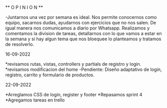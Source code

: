 
** O P I N I O N **

-Juntarnos una vez por semana es ideal. Nos permite conocernos como equipo, sacarnos dudas, ayudarnos con ejercicios que no nos salen. De igual manera nos comunicamos a diario por Whatsapp.
Realizamos y comentamos la division de tareas, detallarnos con lo que vamos a estar en la semana y si hay algun tema que nos bloequee lo planteamos y tratamos de resolverlo.



16-09-2022

*revisamos rutas, vistas, controllers y partials de registro y login. 
*revisamos modificacion del home
-Pendiente:
Diseño adaptativo de login, registro, carrito y formulario de productos.

22-09-2022

*Arreglamos CSS de login, register y footer
*Repasamos sprint 4
*Agregamos tareas en trello





